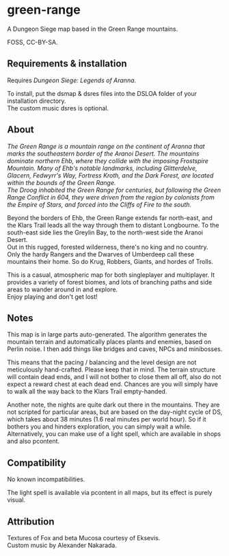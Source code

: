 # green-range
A Dungeon Siege map based in the Green Range mountains.

FOSS, CC-BY-SA.

## Requirements & installation
Requires _Dungeon Siege: Legends of Aranna_.

To install, put the dsmap & dsres files into the DSLOA folder of your installation directory.\
The custom music dsres is optional.

## About
_The Green Range is a mountain range on the continent of Aranna that marks the southeastern border of the Aranoi Desert.
The mountains dominate northern Ehb, where they collide with the imposing Frostspire Mountain.
Many of Ehb's notable landmarks, including Glitterdelve, Glacern, Fedwyrr's Way, Fortress Kroth, and the Dark Forest,
are located within the bounds of the Green Range.\
The Droog inhabited the Green Range for centuries, but following the Green Range Conflict in 604,
they were driven from the region by colonists from the Empire of Stars, and forced into the Cliffs of Fire to the south._

Beyond the borders of Ehb, the Green Range extends far north-east, and the Klars Trail leads all the way through them to distant Longbourne.
To the south-east side lies the Greylin Bay, to the north-west side the Aranoi Desert.\
Out in this rugged, forested wilderness, there's no king and no country.
Only the hardy Rangers and the Dwarves of Umberdeep call these mountains their home. So do Krug, Robbers, Giants, and hordes of Trolls.

This is a casual, atmospheric map for both singleplayer and multiplayer.
It provides a variety of forest biomes, and lots of branching paths and side areas to wander around in and explore.\
Enjoy playing and don't get lost!

## Notes
This map is in large parts auto-generated.
The algorithm generates the mountain terrain and automatically places plants and enemies,
based on Perlin noise. I then add things like bridges and caves, NPCs and minibosses.

This means that the pacing / balancing and the level design are not meticulously hand-crafted.
Please keep that in mind.
The terrain structure will contain dead ends, and I will not bother to close them all off,
also do not expect a reward chest at each dead end.
Chances are you will simply have to walk all the way back to the Klars Trail empty-handed.

Another note, the nights are quite dark out there in the mountains.
They are not scripted for particular areas, but are based on the day-night cycle of DS,
which takes about 38 minutes (1.6 real minutes per world hour).
So if it bothers you and hinders exploration, you can simply wait a while.\
Alternatively, you can make use of a light spell, which are available in shops and also pcontent.

## Compatibility

No known incompatibilities.

The light spell is available via pcontent in all maps, but its effect is purely visual.

## Attribution
Textures of Fox and beta Mucosa courtesy of Eksevis.\
Custom music by Alexander Nakarada.
